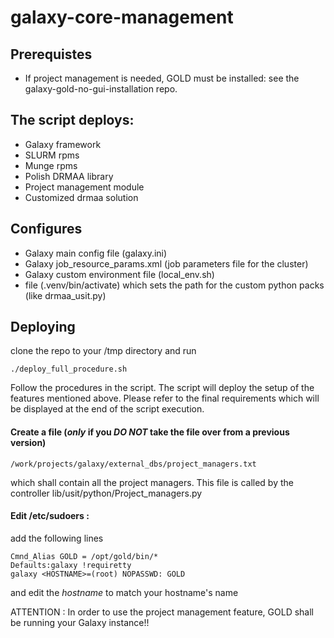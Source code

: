 # galaxy-core-management   

## Prerequistes

* If project management is needed, GOLD must be installed: see the galaxy-gold-no-gui-installation repo.

## The script deploys:

* Galaxy framework 
* SLURM rpms
* Munge rpms
* Polish DRMAA library
* Project management module
* Customized drmaa solution

## Configures 

* Galaxy main config file (galaxy.ini)
* Galaxy job_resource_params.xml (job parameters file for the cluster)
* Galaxy custom environment file (local_env.sh)
* file (.venv/bin/activate) which sets the path for the custom python packs (like drmaa_usit.py)


## Deploying

clone the repo to your /tmp directory and run

    ./deploy_full_procedure.sh

Follow the procedures in the script. The script will deploy the setup of the features mentioned above. Please refer to the final requirements which will be displayed at the end of the script execution.


#### Create a file (*only* if you *DO NOT* take the file over from a previous version)
    
    
    /work/projects/galaxy/external_dbs/project_managers.txt
	
which shall contain all the project managers. This file is called by the controller lib/usit/python/Project_managers.py  
	
#### Edit /etc/sudoers : 

add the following lines  

    Cmnd_Alias GOLD = /opt/gold/bin/*
    Defaults:galaxy !requiretty
    galaxy <HOSTNAME>=(root) NOPASSWD: GOLD  

and edit the *hostname* to match your hostname's name

ATTENTION : In order to use the project management feature, GOLD shall be running your Galaxy instance!!
